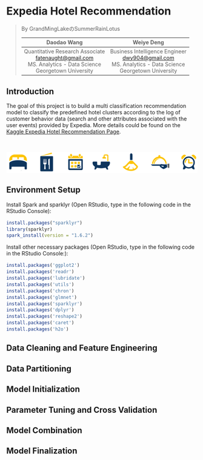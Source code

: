 # Expedia Hotel Recommendation
> By GrandMingLakeのSummerRainLotus
>
>| Daodao Wang | Weiye Deng |
>|    :---:    |     :---:  | 
>| Quantitative Research Associate <br /> fatenaught@gmail.com <br /> MS. Analytics - Data Science <br /> Georgetown University | Business Intelligence Engineer  <br /> dwy904@gmail.com <br /> MS. Analytics - Data Science <br /> Georgetown University|


## Introduction

The goal of this project is to build a multi classification recommendation model to classify the predefined hotel clusters according to the log of customer behavior data (search and other attributes associated with the user events) provided by Expedia. More details could be found on the [Kaggle Expedia Hotel Recommendation Page](https://www.kaggle.com/c/expedia-hotel-recommendations). 

<br />

![](https://github.com/dwy904/RainDrop_ExpediaRecommendation/blob/master/expedia_icons.png)



## Environment Setup

Install Spark and sparklyr (Open RStudio, type in the following code in the RStudio Console):

```r
install.packages("sparklyr")
library(sparklyr)
spark_install(version = "1.6.2")
```
Install other necessary packages (Open RStudio, type in the following code in the RStudio Console:):

```r
install.packages('ggplot2')
install.packages('readr')
install.packages('lubridate')
install.packages('utils')
install.packages('chron')
install.packages('glmnet')
install.packages('sparklyr')
install.packages('dplyr')
install.packages('reshape2')
install.packages('caret')
install.packages('h2o')
```

## Data Cleaning and Feature Engineering

## Data Partitioning

## Model Initialization

## Parameter Tuning and Cross Validation

## Model Combination

## Model Finalization


